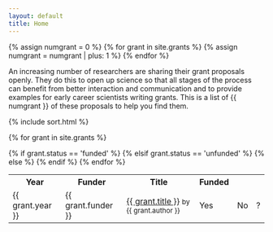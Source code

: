 ```yaml
---
layout: default
title: Home
---
```


{% assign numgrant = 0 %}
{% for grant in site.grants %}
  {% assign numgrant = numgrant | plus: 1 %}
{% endfor %}

An increasing number of researchers are sharing their grant proposals
openly. They do this to open up science so that all stages of the process can
benefit from better interaction and communication and to provide examples for
early career scientists writing grants. This is a list of {{ numgrant }} of
these proposals to help you find them.


{% include sort.html %}
<table id='sTable'>
  <tr>
    <th nowrap onclick="sort(0)"> Year <i class="fa fa-sort" aria-hidden="true"></i> </th>
    <th nowrap onclick="sort(1)"> Funder <i class="fa fa-sort" aria-hidden="true"></i></th>
    <th nowrap onclick="sort(2)"> Title <i class="fa fa-sort" aria-hidden="true"></i></th>
    <th nowrap onclick="sort(3)"> Funded <i class="fa fa-sort" aria-hidden="true"></i></th>
  </tr>

{% for grant in site.grants %}
  <tr>
    <td>{{ grant.year }}</td>
	<td>{{ grant.funder }}</td>
	<td><a href="{{ grant.link }}">{{ grant.title }}</a> <small> by {{ grant.author }}</small></td>
	{% if grant.status == 'funded' %}
	  <td>Yes</td>
	{% elsif grant.status == 'unfunded' %}
	  <td>No</td>
	{% else %}
	  <td>?</td>
	{% endif %}
  </tr>
{% endfor %}
</table>
